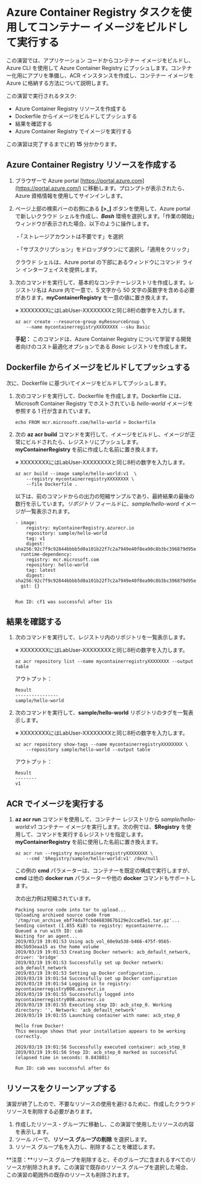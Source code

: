 # Azure Container Registry タスクを使用してコンテナー イメージをビルドして実行する

 

 この演習では、アプリケーション コードからコンテナー イメージをビルドし、Azure CLI を使用して Azure Container Registry にプッシュします。コンテナー化用にアプリを準備し、ACR インスタンスを作成し、コンテナー イメージを Azure に格納する方法について説明します。

 この演習で実行されるタスク:

 - Azure Container Registry リソースを作成する
 - Dockerfile からイメージをビルドしてプッシュする
 - 結果を確認する
 - Azure Container Registry でイメージを実行する

 この演習は完了するまでに約 **15** 分かかります。

 ## Azure Container Registry リソースを作成する

 1. ブラウザーで Azure portal [https://portal.azure.com](https://portal.azure.com/) に移動します。プロンプトが表示されたら、Azure 資格情報を使用してサインインします。

 2. ページ上部の検索バーの右側にある **[>_]** ボタンを使用して、Azure portal で新しいクラウド シェルを作成し、***Bash*** 環境を選択します。「作業の開始」ウィンドウが表示された場合、以下のように操作します。

     ・「ストレージアカウントは不要です」を選択

     ・「サブスクリプション」をドロップダウンにて選択し「適用をクリック」

     クラウド シェルは、Azure portal の下部にあるウィンドウにコマンド ライン インターフェイスを提供します。

 3. 次のコマンドを実行して、基本的なコンテナーレジストリを作成します。レジストリ名は Azure 内で一意で、5 文字から 50 文字の英数字を含める必要があります。**myContainerRegistry** を一意の値に置き換えます。

    ※ XXXXXXXXにはLabUser-XXXXXXXXと同じ8桁の数字を入力します。

    ```
    az acr create --resource-group myResourceGroup \
        --name mycontainerregistryXXXXXXXX --sku Basic
    ```

    

     **手記：** このコマンドは、Azure Container Registry について学習する開発者向けのコスト最適化オプションである *Basic* レジストリを作成します。

 ## Dockerfile からイメージをビルドしてプッシュする

 

 次に、Dockerfile に基づいてイメージをビルドしてプッシュします。

 1. 次のコマンドを実行して、Dockerfile を作成します。Dockerfile には、Microsoft Container Registry でホストされている *hello-world* イメージを参照する 1 行が含まれています。

    ```
    echo FROM mcr.microsoft.com/hello-world > Dockerfile
    ```

    

 2. 次の **az acr build** コマンドを実行して、イメージをビルドし、イメージが正常にビルドされたら、レジストリにプッシュします。**myContainerRegistry** を前に作成した名前に置き換えます。

    ※ XXXXXXXXにはLabUser-XXXXXXXXと同じ8桁の数字を入力します。

    ```
    az acr build --image sample/hello-world:v1  \
        --registry mycontainerregistryXXXXXXXX \
        --file Dockerfile .
    ```

    

    以下は、前のコマンドからの出力の短縮サンプルであり、最終結果の最後の数行を示しています。*リポジトリ* フィールドに、*sample/hello-word* イメージが一覧表示されます。

    ```
    - image:
        registry: myContainerRegistry.azurecr.io
        repository: sample/hello-world
        tag: v1
        digest: sha256:92c7f9c92844bbbb5d0a101b22f7c2a7949e40f8ea90c8b3bc396879d95e899a
      runtime-dependency:
        registry: mcr.microsoft.com
        repository: hello-world
        tag: latest
        digest: sha256:92c7f9c92844bbbb5d0a101b22f7c2a7949e40f8ea90c8b3bc396879d95e899a
      git: {}
    
    
    Run ID: cf1 was successful after 11s
    ```

    

 ## 結果を確認する

 

 1. 次のコマンドを実行して、レジストリ内のリポジトリを一覧表示します。

    ※ XXXXXXXXにはLabUser-XXXXXXXXと同じ8桁の数字を入力します。

    ```
    az acr repository list --name mycontainerregistryXXXXXXXX --output table
    ```

    

    アウトプット：

    ```
    Result
    ----------------
    sample/hello-world
    ```

    

 2. 次のコマンドを実行して、**sample/hello-world** リポジトリのタグを一覧表示します。

    ※ XXXXXXXXにはLabUser-XXXXXXXXと同じ8桁の数字を入力します。

    ```
    az acr repository show-tags --name mycontainerregistryXXXXXXXX \
        --repository sample/hello-world --output table
    ```

    

    アウトプット：

    ```
    Result
    --------
    v1
    ```

    

 ## ACR でイメージを実行する

 

 1. **az acr run** コマンドを使用して、コンテナー レジストリから *sample/hello-world:v1* コンテナー イメージを実行します。次の例では、**$Registry** を使用して、コマンドを実行するレジストリを指定します。**myContainerRegistry** を前に使用した名前に置き換えます。

    ```
    az acr run --registry mycontainerregistryXXXXXXXX \
        --cmd '$Registry/sample/hello-world:v1' /dev/null
    ```

    

    この例の **cmd** パラメーターは、コンテナーを既定の構成で実行しますが、**cmd** は他の **docker run** パラメーターや他の **docker** コマンドもサポートします。

    次の出力例は短縮されています。

    ```
    Packing source code into tar to upload...
    Uploading archived source code from '/tmp/run_archive_ebf74da7fcb04683867b129e2ccad5e1.tar.gz'...
    Sending context (1.855 KiB) to registry: mycontainerre...
    Queued a run with ID: cab
    Waiting for an agent...
    2019/03/19 19:01:53 Using acb_vol_60e9a538-b466-475f-9565-80c5b93eaa15 as the home volume
    2019/03/19 19:01:53 Creating Docker network: acb_default_network, driver: 'bridge'
    2019/03/19 19:01:53 Successfully set up Docker network: acb_default_network
    2019/03/19 19:01:53 Setting up Docker configuration...
    2019/03/19 19:01:54 Successfully set up Docker configuration
    2019/03/19 19:01:54 Logging in to registry: mycontainerregistry008.azurecr.io
    2019/03/19 19:01:55 Successfully logged into mycontainerregistry008.azurecr.io
    2019/03/19 19:01:55 Executing step ID: acb_step_0. Working directory: '', Network: 'acb_default_network'
    2019/03/19 19:01:55 Launching container with name: acb_step_0
    
    Hello from Docker!
    This message shows that your installation appears to be working correctly.
    
    2019/03/19 19:01:56 Successfully executed container: acb_step_0
    2019/03/19 19:01:56 Step ID: acb_step_0 marked as successful (elapsed time in seconds: 0.843801)
    
    Run ID: cab was successful after 6s
    ```

    

 ## リソースをクリーンアップする

 

 演習が終了したので、不要なリソースの使用を避けるために、作成したクラウド リソースを削除する必要があります。

 1. 作成したリソース・グループに移動し、この演習で使用したリソースの内容を表示します。
 2. ツール バーで、**リソース グループの削除** を選択します。
 3. リソース グループ名を入力し、削除することを確認します。

  **注意：**リソース グループを削除すると、そのグループに含まれるすべてのリソースが削除されます。この演習で既存のリソース グループを選択した場合、この演習の範囲外の既存のリソースも削除されます。
